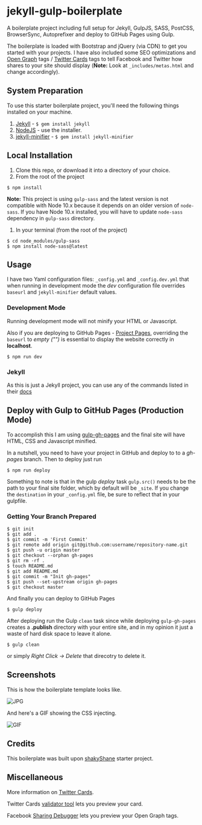 # jekyll-gulp-boilerplate

A boilerplate project including full setup for Jekyll, GulpJS, SASS, PostCSS, BrowserSync, Autoprefixer and deploy to GitHub Pages using Gulp.

The boilerplate is loaded with Bootstrap and jQuery (via CDN) to get you started with your projects. I have also included some SEO optimizations and [Open Graph](http://ogp.me/) tags / [Twitter Cards](https://dev.twitter.com/cards/overview) tags to tell Facebook and Twitter how shares to your site should display (**Note:** Look at `_includes/metas.html` and change accordingly).

## System Preparation

To use this starter boilerplate project, you'll need the following things installed on your machine.

1.  [Jekyll](http://jekyllrb.com/) - `$ gem install jekyll`
2.  [NodeJS](http://nodejs.org) - use the installer.
3.  [jekyll-minifier](https://github.com/digitalsparky/jekyll-minifier) - `$ gem install jekyll-minifier`

## Local Installation

1.  Clone this repo, or download it into a directory of your choice.
2.  From the root of the project

```
$ npm install
```

**Note:** This project is using `gulp-sass` and the latest version is not compatible with Node 10.x because it depends on an older version of `node-sass`. If you have Node 10.x installed, you will have to update `node-sass` dependency in `gulp-sass` directory.

1. In your terminal (from the root of the project)

```
$ cd node_modules/gulp-sass
$ npm install node-sass@latest
```

## Usage

I have two Yaml configuration files: `_config.yml` and `_config.dev.yml` that when running in development mode the _dev_ configuration file overrides `baseurl` and `jekyll-minifier` default values.

### Development Mode

Running development mode will not minify your HTML or Javascript.

Also if you are deploying to GitHub Pages - [Project Pages](https://help.github.com/articles/user-organization-and-project-pages/#project-pages), overriding the `baseurl` to _empty ("")_ is essential to display the website correctly in **localhost**.

```shell
$ npm run dev
```

### Jekyll

As this is just a Jekyll project, you can use any of the commands listed in their [docs](http://jekyllrb.com/docs/usage/)

## Deploy with Gulp to GitHub Pages (Production Mode)

To accomplish this I am using [gulp-gh-pages](https://github.com/rowoot/gulp-gh-pages) and the final site will have HTML, CSS and Javascript minified.

In a nutshell, you need to have your project in GitHub and deploy to to a _gh-pages_ branch. Then to deploy just run

```shell
$ npm run deploy
```

Something to note is that in the gulp _deploy_ task `gulp.src()` needs to be the path to your final site folder, which by default will be `_site`. If you change the `destination` in your `_config.yml` file, be sure to reflect that in your gulpfile.

### Getting Your Branch Prepared

```shell
$ git init
$ git add .
$ git commit -m 'First Commit'
$ git remote add origin git@github.com:username/repository-name.git
$ git push -u origin master
$ git checkout --orphan gh-pages
$ git rm -rf .
$ touch README.md
$ git add README.md
$ git commit -m "Init gh-pages"
$ git push --set-upstream origin gh-pages
$ git checkout master
```

And finally you can deploy to GitHub Pages

```shell
$ gulp deploy
```

After deploying run the Gulp `clean` task since while deploying `gulp-gh-pages` creates a **.publish** directory with your entire site, and in my opinion it just a waste of hard disk space to leave it alone.

```shell
$ gulp clean
```

or simply _Right Click -> Delete_ that direcotry to delete it.

## Screenshots

This is how the boilerplate template looks like.

![JPG](http://i.imgur.com/2vmwgkgl.jpg)

And here's a GIF showing the CSS injecting.

![GIF](http://f.cl.ly/items/373y2E0e0i2p0E2O131g/test-gif.gif)

## Credits

This boilerplate was built upon [shakyShane](https://github.com/shakyShane/jekyll-gulp-sass-browser-sync) starter project.

## Miscellaneous

More information on [Twitter Cards](https://dev.twitter.com/cards/overview).

Twitter Cards [validator tool](https://cards-dev.twitter.com/validator) lets you preview your card.

Facebook [Sharing Debugger](https://developers.facebook.com/tools/debug/) lets you preview your Open Graph tags.

